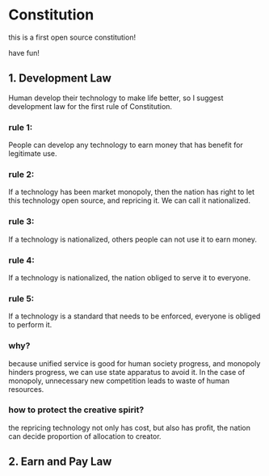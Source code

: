 # Constitution

this is a first open source constitution! 

have fun!


## 1. Development Law

  Human develop their technology to make life better, so I suggest development law for the first rule of Constitution.

  ### rule 1: 
  People can develop any technology to earn money that has benefit for legitimate use.

  ### rule 2: 
  If a technology has been market monopoly, then the nation has right to let this technology open source, and repricing it. 
  We can call it nationalized.

  ### rule 3: 
  If a technology is nationalized, others people can not use it to earn money. 

  ### rule 4: 
  If a technology is nationalized, the nation obliged to serve it to everyone.

  ### rule 5: 
  If a technology is a standard that needs to be enforced, everyone is obliged to perform it.

  ### why?

  because unified service is good for human society progress, and monopoly hinders progress, we can use state apparatus to avoid it. In the case of monopoly, unnecessary new competition leads to waste of human resources.

  ### how to protect the creative spirit?

  the repricing technology not only has cost, but also has profit, the nation can decide proportion of allocation to creator. 


## 2. Earn and Pay Law



